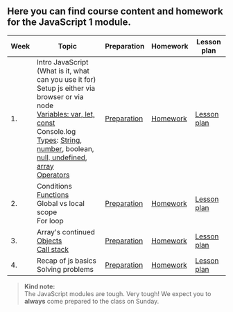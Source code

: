 ## Here you can find course content and homework for the JavaScript 1 module.

| Week | Topic | Preparation | Homework | Lesson plan |
| ---- | ----- | ----------- | -------- |------------ |
|1.| Intro JavaScript (What is it, what can you use it for) <br> Setup js either via browser or via node <br> [Variables: var, let, const](week1/readme.md#variables) <br> Console.log <br> [Types](week1/readme.md#Types): [String](week1/readme.md#String), [number](week1/readme.md#Number), boolean, [null, undefined](week1/readme.md#Null--undefined), [array](week1/readme.md#Array) <br> [Operators](week1/readme.md#comparison-operators)|[Preparation](week1/preparation.md)|[Homework](week1/homework.md)|[Lesson plan](week1/lesson-plan.md)|
|2.| Conditions <br> [Functions](week2/readme.md#Functions) <br> Global vs local scope <br> For loop |[Preparation](week2/preparation.md)|[Homework](week2/homework.md)|[Lesson plan](week2/lesson-plan.md)|
|3.| Array's continued <br> [Objects](week3/readme.md#Objects) <br> [Call stack](week3/readme.md#Call-stack) | [Preparation](week3/preparation.md)|[Homework](week3/homework.md) | [Lesson plan](week3/lesson-plan.md)|
|4.| Recap of js basics <br> Solving problems | [Preparation](week4/preparation.md)|[Homework](week4/homework.md) | [Lesson plan](week4/lesson-plan.md)|


> **Kind note:**  
The JavaScript modules are tough. Very tough! We expect you to **always** come prepared to the class on Sunday.

